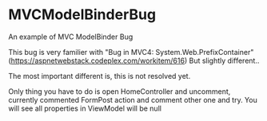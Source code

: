 MVCModelBinderBug
=================

An example of MVC ModelBinder Bug

This bug is very familier with "Bug in MVC4: System.Web.PrefixContainer" (https://aspnetwebstack.codeplex.com/workitem/616) 
But slightly different..

The most important different is, this is not resolved yet. 

Only thing you have to do is open HomeController and uncomment, currently commented FormPost action and comment other one and try.
You will see all properties in ViewModel will be null
